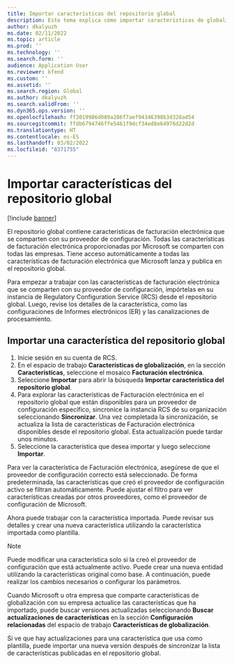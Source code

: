 ```yaml
---
title: Importar características del repositorio global
description: Este tema explica cómo importar características de globalización del repositorio global.
author: dkalyuzh
ms.date: 02/11/2022
ms.topic: article
ms.prod: ''
ms.technology: ''
ms.search.form: ''
audience: Application User
ms.reviewer: kfend
ms.custom: ''
ms.assetid: ''
ms.search.region: Global
ms.author: dkalyuzh
ms.search.validFrom: ''
ms.dyn365.ops.version: ''
ms.openlocfilehash: ff3019986d089a286f7aef94346398b3d328ad54
ms.sourcegitcommit: ffdb6794746ffe5461f9dcf34ed8e64976d22d2d
ms.translationtype: HT
ms.contentlocale: es-ES
ms.lasthandoff: 03/02/2022
ms.locfileid: "8371755"
---
```

# <a name="import-features-from-the-global-repository"></a>Importar características del repositorio global

[!include [banner](../includes/banner.md)]

El repositorio global contiene características de facturación electrónica que se comparten con su proveedor de configuración. Todas las características de facturación electrónica proporcionadas por Microsoft se comparten con todas las empresas. Tiene acceso automáticamente a todas las características de facturación electrónica que Microsoft lanza y publica en el repositorio global.

Para empezar a trabajar con las características de facturación electrónica que se comparten con su proveedor de configuración, impórtelas en su instancia de Regulatory Configuration Service (RCS) desde el repositorio global. Luego, revise los detalles de la característica, como las configuraciones de Informes electrónicos (ER) y las canalizaciones de procesamiento.

## <a name="import-a-feature-from-the-global-repository"></a>Importar una característica del repositorio global

1. Inicie sesión en su cuenta de RCS.
2. En el espacio de trabajo **Características de globalización**, en la sección **Características**, seleccione el mosaico **Facturación electrónica**.
3. Seleccione **Importar** para abrir la búsqueda **Importar característica del repositorio global**.
4. Para explorar las características de Facturación electrónica en el repositorio global que están disponibles para un proveedor de configuración específico, sincronice la instancia RCS de su organización seleccionando **Sincronizar**. Una vez completada la sincronización, se actualiza la lista de características de Facturación electrónica disponibles desde el repositorio global. Esta actualización puede tardar unos minutos.
5. Seleccione la característica que desea importar y luego seleccione **Importar**.

Para ver la característica de Facturación electrónica, asegúrese de que el proveedor de configuración correcto está seleccionado. De forma predeterminada, las características que creó el proveedor de configuración activo se filtran automáticamente. Puede ajustar el filtro para ver características creadas por otros proveedores, como el proveedor de configuración de Microsoft.

Ahora puede trabajar con la característica importada. Puede revisar sus detalles y crear una nueva característica utilizando la característica importada como plantilla.

> [!NOTE]
> Puede modificar una característica solo si la creó el proveedor de configuración que está actualmente activo. Puede crear una nueva entidad utilizando la características original como base. A continuación, puede realizar los cambios necesarios o configurar los parámetros.

Cuando Microsoft u otra empresa que comparte características de globalización con su empresa actualice las características que ha importado, puede buscar versiones actualizadas seleccionando **Buscar actualizaciones de características** en la sección **Configuración relacionadas** del espacio de trabajo **Características de globalización**.

Si ve que hay actualizaciones para una característica que usa como plantilla, puede importar una nueva versión después de sincronizar la lista de características publicadas en el repositorio global.
